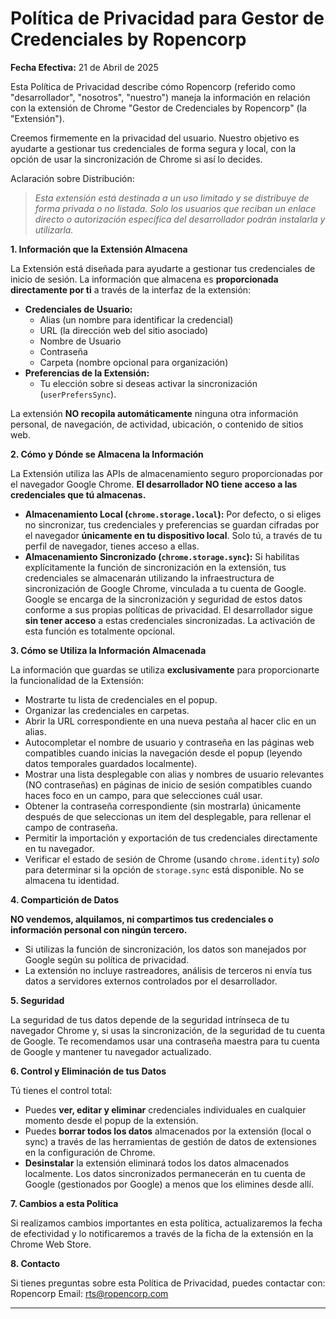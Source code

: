 # Política de Privacidad para Gestor de Credenciales by Ropencorp

**Fecha Efectiva:** 21 de Abril de 2025

Esta Política de Privacidad describe cómo Ropencorp (referido como "desarrollador", "nosotros", "nuestro") maneja la información en relación con la extensión de Chrome "Gestor de Credenciales by Ropencorp" (la "Extensión").

Creemos firmemente en la privacidad del usuario. Nuestro objetivo es ayudarte a gestionar tus credenciales de forma segura y local, con la opción de usar la sincronización de Chrome si así lo decides.

Aclaración sobre Distribución:
> _Esta extensión está destinada a un uso limitado y se distribuye de forma privada o no listada. Solo los usuarios que reciban un enlace directo o autorización específica del desarrollador podrán instalarla y utilizarla._

**1. Información que la Extensión Almacena**

La Extensión está diseñada para ayudarte a gestionar tus credenciales de inicio de sesión. La información que almacena es **proporcionada directamente por ti** a través de la interfaz de la extensión:

* **Credenciales de Usuario:**
    * Alias (un nombre para identificar la credencial)
    * URL (la dirección web del sitio asociado)
    * Nombre de Usuario
    * Contraseña
    * Carpeta (nombre opcional para organización)
* **Preferencias de la Extensión:**
    * Tu elección sobre si deseas activar la sincronización (`userPrefersSync`).

La extensión **NO recopila automáticamente** ninguna otra información personal, de navegación, de actividad, ubicación, o contenido de sitios web.

**2. Cómo y Dónde se Almacena la Información**

La Extensión utiliza las APIs de almacenamiento seguro proporcionadas por el navegador Google Chrome. **El desarrollador NO tiene acceso a las credenciales que tú almacenas.**

* **Almacenamiento Local (`chrome.storage.local`):** Por defecto, o si eliges no sincronizar, tus credenciales y preferencias se guardan cifradas por el navegador **únicamente en tu dispositivo local**. Solo tú, a través de tu perfil de navegador, tienes acceso a ellas.
* **Almacenamiento Sincronizado (`chrome.storage.sync`):** Si habilitas explícitamente la función de sincronización en la extensión, tus credenciales se almacenarán utilizando la infraestructura de sincronización de Google Chrome, vinculada a tu cuenta de Google. Google se encarga de la sincronización y seguridad de estos datos conforme a sus propias políticas de privacidad. El desarrollador sigue **sin tener acceso** a estas credenciales sincronizadas. La activación de esta función es totalmente opcional.

**3. Cómo se Utiliza la Información Almacenada**

La información que guardas se utiliza **exclusivamente** para proporcionarte la funcionalidad de la Extensión:

* Mostrarte tu lista de credenciales en el popup.
* Organizar las credenciales en carpetas.
* Abrir la URL correspondiente en una nueva pestaña al hacer clic en un alias.
* Autocompletar el nombre de usuario y contraseña en las páginas web compatibles cuando inicias la navegación desde el popup (leyendo datos temporales guardados localmente).
* Mostrar una lista desplegable con alias y nombres de usuario relevantes (NO contraseñas) en páginas de inicio de sesión compatibles cuando haces foco en un campo, para que selecciones cuál usar.
* Obtener la contraseña correspondiente (sin mostrarla) únicamente después de que seleccionas un item del desplegable, para rellenar el campo de contraseña.
* Permitir la importación y exportación de tus credenciales directamente en tu navegador.
* Verificar el estado de sesión de Chrome (usando `chrome.identity`) *solo* para determinar si la opción de `storage.sync` está disponible. No se almacena tu identidad.

**4. Compartición de Datos**

**NO vendemos, alquilamos, ni compartimos tus credenciales o información personal con ningún tercero.**

* Si utilizas la función de sincronización, los datos son manejados por Google según su política de privacidad.
* La extensión no incluye rastreadores, análisis de terceros ni envía tus datos a servidores externos controlados por el desarrollador.

**5. Seguridad**

La seguridad de tus datos depende de la seguridad intrínseca de tu navegador Chrome y, si usas la sincronización, de la seguridad de tu cuenta de Google. Te recomendamos usar una contraseña maestra para tu cuenta de Google y mantener tu navegador actualizado.

**6. Control y Eliminación de tus Datos**

Tú tienes el control total:

* Puedes **ver, editar y eliminar** credenciales individuales en cualquier momento desde el popup de la extensión.
* Puedes **borrar todos los datos** almacenados por la extensión (local o sync) a través de las herramientas de gestión de datos de extensiones en la configuración de Chrome.
* **Desinstalar** la extensión eliminará todos los datos almacenados localmente. Los datos sincronizados permanecerán en tu cuenta de Google (gestionados por Google) a menos que los elimines desde allí.

**7. Cambios a esta Política**

Si realizamos cambios importantes en esta política, actualizaremos la fecha de efectividad y lo notificaremos a través de la ficha de la extensión en la Chrome Web Store.

**8. Contacto**

Si tienes preguntas sobre esta Política de Privacidad, puedes contactar con:
Ropencorp Email: rts@ropencorp.com

---
